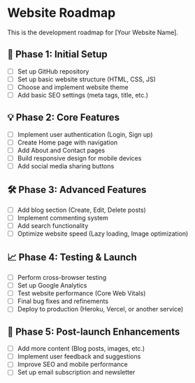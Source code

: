 # Website Roadmap

This is the development roadmap for [Your Website Name].

## 🚀 Phase 1: Initial Setup
- [ ] Set up GitHub repository
- [ ] Set up basic website structure (HTML, CSS, JS)
- [ ] Choose and implement website theme
- [ ] Add basic SEO settings (meta tags, title, etc.)

## 💡 Phase 2: Core Features
- [ ] Implement user authentication (Login, Sign up)
- [ ] Create Home page with navigation
- [ ] Add About and Contact pages
- [ ] Build responsive design for mobile devices
- [ ] Add social media sharing buttons

## 🛠️ Phase 3: Advanced Features
- [ ] Add blog section (Create, Edit, Delete posts)
- [ ] Implement commenting system
- [ ] Add search functionality
- [ ] Optimize website speed (Lazy loading, Image optimization)

## 📈 Phase 4: Testing & Launch
- [ ] Perform cross-browser testing
- [ ] Set up Google Analytics
- [ ] Test website performance (Core Web Vitals)
- [ ] Final bug fixes and refinements
- [ ] Deploy to production (Heroku, Vercel, or another service)

## 🌟 Phase 5: Post-launch Enhancements
- [ ] Add more content (Blog posts, images, etc.)
- [ ] Implement user feedback and suggestions
- [ ] Improve SEO and mobile performance
- [ ] Set up email subscription and newsletter
